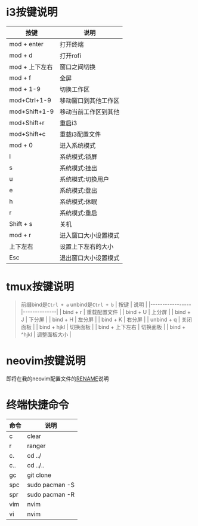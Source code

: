 # i3按键说明
| 按键          | 说明                 |
|---------------|----------------------|
| mod + enter     | 打开终端             |
| mod + d         | 打开rofi             |
| mod + 上下左右 | 窗口之间切换         |
| mod + f        | 全屏                 |
| mod + 1-9      | 切换工作区           |
| mod+Ctrl+1-9  | 移动窗口到其他工作区 |
| mod+Shift+1-9 | 移动当前工作区到其他 |
| mod+Shift+r   | 重启i3               |
| mod+Shift+c   | 重载i3配置文件       |
| mod + 0         | 进入系统模式         |
| l             | 系统模式:锁屏        |
| s             | 系统模式:挂出        |
| u             | 系统模式:切换用户    |
| e             | 系统模式:登出        |
| h             | 系统模式:休眠        |
| r             | 系统模式:重启        |
| Shift + s       | 关机                 |
| mod + r        | 进入窗口大小设置模式 |
| 上下左右      | 设置上下左右的大小   |
| Esc           | 退出窗口大小设置模式 |

# tmux按键说明
> 前缀bind是`Ctrl + a`
> unbind是`Ctrl + b`
| 按键            | 说明         |
|-----------------|--------------|
| bind + r        | 重载配置文件 |
| bind + U        | 上分屏       |
| bind + J        | 下分屏       |
| bind + H        | 左分屏       |
| bind + K        | 右分屏       |
| unbind + q        | 关闭面板     |
| bind + hjkl     | 切换面板     |
| bind + 上下左右 | 切换面板     |
| bind + ^hjkl     | 调整面板大小 |

# neovim按键说明
即将在我的neovim配置文件的[RENAME](https://github.com/kjhuanhao/nvim)说明

# 终端快捷命令
| 命令 | 说明           |
|------|----------------|
| c    | clear          |
| r    | ranger         |
| c.   | cd ../         |
| c..  | cd ../..       |
| gc   | git clone      |
| spc  | sudo pacman -S |
| spr  | sudo pacman -R |
| vim  | nvim           |
| vi   | nvim           |


